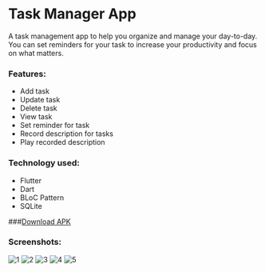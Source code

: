 # Task Manager App

A task management app to help you organize and manage your day-to-day. You can set reminders for your task to increase your productivity and focus on what matters.

### Features:
 - Add task
 - Update task
 - Delete task
 - View task
 - Set reminder for task
 - Record description for tasks
 - Play recorded description
 
### Technology used:
 - Flutter
 - Dart
 - BLoC Pattern
 - SQLite
 
###[Download APK](https://drive.google.com/file/d/11TyMv1UvrHC0ziEQsLIOnPrQvpSnBN-v/view?usp=sharing)

### Screenshots:

![1](/Mockup/1.png) ![2](/Mockup/2.png)
![3](/Mockup/3.png) ![4](/Mockup/4.png)
![5](/Mockup/5.png)
